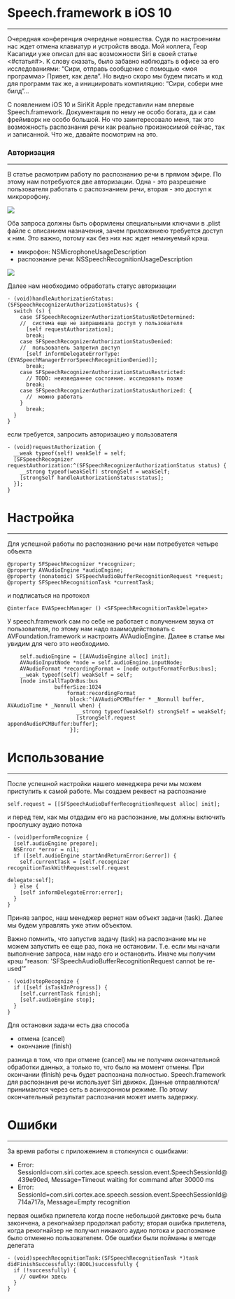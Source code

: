 # Speech.framework в iOS 10
---
Очередная конференция очередные новшества. Судя по настроениям нас ждет отмена клавиатур и устройств ввода. Мой коллега, Геор Касапиди уже описал для вас возможности Siri в своей статье <#статья#>. К слову сказать, было забавно наблюдать в офисе за его исследованиями: “Сири, отправь сообщение с помощью <моя программа> Привет, как дела”. Но видно скоро мы будем писать и код для программ так же, а инициировать компиляцию: “Сири, собери мне билд”…

С появлением iOS 10 и SiriKit Apple представили нам впервые Speech.framework. Документация по нему не особо богата, да и сам фреймворк не особо большой. Но что заинтересовало меня, так это возможность распознания речи как реально произносимой сейчас, так и записанной. Что же, давайте посмотрим на это.

### Авторизация
---
В статье расмотрим работу по распознанию речи в прямом эфире. По этому нам потребуются две авторизации. Одна - это разрешение пользователя работать с распознанием речи, вторая - это доступ к микророфону.  

![](https://habrastorage.org/files/741/99c/470/74199c47009243ac8fbf9a99bceb1d0b.PNG)

Оба запроса должны быть оформлены специальными ключами в .plist файле с описанием назначения, зачем приложениею требуется доступ к ним. Это важно, потому как без них нас ждет неминуемый крэш.

- микрофон: NSMicrophoneUsageDescription
- распознание речи: NSSpeechRecognitionUsageDescription

![](https://habrastorage.org/files/75a/d6f/56d/75ad6f56d29c43b2a94ddc85d26691a2.png)


Далее нам необходимо обработать статус авторизации
```objc
- (void)handleAuthorizationStatus:(SFSpeechRecognizerAuthorizationStatus)s {
  switch (s) {
    case SFSpeechRecognizerAuthorizationStatusNotDetermined:
    //  система еще не запрашивала доступ у пользователя
      [self requestAuthorization];
      break;
    case SFSpeechRecognizerAuthorizationStatusDenied:
    //  пользователь запретил доступ
      [self informDelegateErrorType:(EVASpeechManagerErrorSpeechRecognitionDenied)];
      break;
    case SFSpeechRecognizerAuthorizationStatusRestricted:
      // TODO: неизведанное состояние. исследовать позже
      break;
    case SFSpeechRecognizerAuthorizationStatusAuthorized: {
      //  можно работать
    }
      break;
  }
}
```

если требуется, запросить авторизацию у пользователя
```objc
- (void)requestAuthorization {
  __weak typeof(self) weakSelf = self;
  [SFSpeechRecognizer requestAuthorization:^(SFSpeechRecognizerAuthorizationStatus status) {
    __strong typeof(weakSelf) strongSelf = weakSelf;
    [strongSelf handleAuthorizationStatus:status];
  }];
}
```

# Настройка
---
Для успешной работы по распознанию речи нам потребуется четыре объекта
``` objc
@property SFSpeechRecognizer *recognizer;
@property AVAudioEngine *audioEngine;
@property (nonatomic) SFSpeechAudioBufferRecognitionRequest *request;
@property SFSpeechRecognitionTask *currentTask;
```

и подписаться на протокол 
``` objc
@interface EVASpeechManager () <SFSpeechRecognitionTaskDelegate>
```
У speech.framework сам по себе не работает с получением звука от пользователя, по этому нам надо взаимодействовать с AVFoundation.framework и настроить AVAudioEngine. Далее в статье мы увидим для чего это необходимо.
``` objc
    self.audioEngine = [[AVAudioEngine alloc] init];
    AVAudioInputNode *node = self.audioEngine.inputNode;
    AVAudioFormat *recordingFormat = [node outputFormatForBus:bus];
    __weak typeof(self) weakSelf = self;
    [node installTapOnBus:bus
               bufferSize:1024
                   format:recordingFormat
                    block:^(AVAudioPCMBuffer * _Nonnull buffer, AVAudioTime * _Nonnull when) {
                      __strong typeof(weakSelf) strongSelf = weakSelf;
                      [strongSelf.request appendAudioPCMBuffer:buffer];
                    }];
```

# Использование
---
После успешной настройки нашего менеджера речи мы можем приступить к самой работе. 
Мы создаем реквест на распознание 
``` objc
self.request = [[SFSpeechAudioBufferRecognitionRequest alloc] init];
```
и перед тем, как мы отдадим его на распознание, мы должны включить прослушку аудио потока
``` objc
- (void)performRecognize {
  [self.audioEngine prepare];
  NSError *error = nil;
  if ([self.audioEngine startAndReturnError:&error]) {
    self.currentTask = [self.recognizer recognitionTaskWithRequest:self.request
                                                          delegate:self];
  } else {
    [self informDelegateError:error];
  }
}
```
Приняв запрос, наш менеджер вернет нам объект задачи (task). Далее мы будем управлять уже этим объектом.

Важно помнить, что запустив задачу (task) на распознание мы не можем запустить ее еще раз, пока не остановим. Т.е. если мы начали выполнение запроса, нам надо его и остановить. Иначе мы получим крэш 
“reason: 'SFSpeechAudioBufferRecognitionRequest cannot be re-used’”

``` objc
- (void)stopRecognize {
  if ([self isTaskInProgress]) {
    [self.currentTask finish];
    [self.audioEngine stop];
  }
}
```
Для остановки задачи есть два способа
- отмена (cancel)
- окончание (finish)

разница в том, что при отмене (cancel) мы не получим окончательной обработки данных, а только то, что было на момент отмены. При окончании (finish) речь будет распознана полностью. Speech.framework для распознания речи использует Siri движок. Данные отправляются/принимаются через сеть в асинхронном режиме. По этому окончательный результат распознания может иметь задержку.

# Ошибки
---
За время работы с приложением я столкнулся с ошибками:
- Error: SessionId=com.siri.cortex.ace.speech.session.event.SpeechSessionId@439e90ed, Message=Timeout waiting for command after 30000 ms
- Error: SessionId=com.siri.cortex.ace.speech.session.event.SpeechSessionId@714a717a, Message=Empty recognition

первая ошибка прилетела когда после небольшой диктовке речь была закончена, а рекогнайзер продолжал работу;
вторая ошибка прилетела, когда рекогнайзер не получил никакого аудио потока и распознание было отменено пользователем.
Обе ошибки были пойманы в методе делегата
``` objc
- (void)speechRecognitionTask:(SFSpeechRecognitionTask *)task didFinishSuccessfully:(BOOL)successfully {
  if (!successfully) {
    // ошибки здесь
  }
}
```
